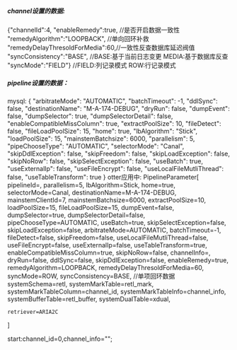 ##### channel设置的数据:

{"channelId":4,
"enableRemedy":true,             //是否开启数据一致性
"remedyAlgorithm":"LOOPBACK",    //单向回环补救
"remedyDelayThresoldForMedia":60,//一致性反查数据库延迟阀值
"syncConsistency":"BASE",        //BASE:基于当前日志变更   MEDIA:基于数据库反查
"syncMode":"FIELD"}              //FIELD:列记录模式 ROW:行记录模式


##### pipeline设置的数据：
mysql:
{
    "arbitrateMode": "AUTOMATIC",
    "batchTimeout": -1,
    "ddlSync": false,
    "destinationName": "M-A-174-DEBUG",
    "dryRun": false,
    "dumpEvent": false,
    "dumpSelector": true,
    "dumpSelectorDetail": false,
    "enableCompatibleMissColumn": true,
    "extractPoolSize": 10,
    "fileDetect": false,
    "fileLoadPoolSize": 15,
    "home": true,
    "lbAlgorithm": "Stick",
    "loadPoolSize": 15,
    "mainstemBatchsize": 6000,
    "parallelism": 5,
    "pipeChooseType": "AUTOMATIC",
    "selectorMode": "Canal",
    "skipDdlException": false,
    "skipFreedom": false,
    "skipLoadException": false,
    "skipNoRow": false,
    "skipSelectException": false,
    "useBatch": true,
    "useExternalIp": false,
    "useFileEncrypt": false,
    "useLocalFileMutliThread": false,
    "useTableTransform": true
}
otter应用中:
PipelineParameter[
    pipelineId=<null>,
    parallelism=5,
    lbAlgorithm=Stick,
    home=true,
    selectorMode=Canal,
    destinationName=M-A-174-DEBUG,
    mainstemClientId=7,
    mainstemBatchsize=6000,
    extractPoolSize=10,
    loadPoolSize=15,
    fileLoadPoolSize=15,
    dumpEvent=false,
    dumpSelector=true,
    dumpSelectorDetail=false,
    pipeChooseType=AUTOMATIC,
    useBatch=true,
    skipSelectException=false,
    skipLoadException=false,
    arbitrateMode=AUTOMATIC,
    batchTimeout=-1,
    fileDetect=false,
    skipFreedom=false,
    useLocalFileMutliThread=false,
    useFileEncrypt=false,
    useExternalIp=false,
    useTableTransform=true,
    enableCompatibleMissColumn=true,
    skipNoRow=false,
    channelInfo=<null>,
    dryRun=false,
    ddlSync=false,
    skipDdlException=false,
    enableRemedy=true,
    remedyAlgorithm=LOOPBACK,
    remedyDelayThresoldForMedia=60,
    syncMode=ROW,
    syncConsistency=BASE,
    //单项回环数据
    systemSchema=retl,
    systemMarkTable=retl_mark,
    systemMarkTableColumn=channel_id,
    systemMarkTableInfo=channel_info,
    systemBufferTable=retl_buffer,
    systemDualTable=xdual,

    retriever=ARIA2C
]

start:channel_id=0,channel_info="";
